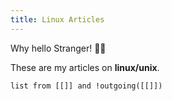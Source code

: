 ```yaml
---
title: Linux Articles
---
```


Why hello Stranger! 👋😀

These are my articles on **linux/unix**.

```dataview
list from [[]] and !outgoing([[]])
```

